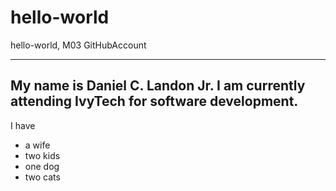 # hello-world
hello-world, M03 GitHubAccount

---

## My name is Daniel C. Landon Jr. I am currently attending IvyTech for software development.

I have 

- a wife
- two kids
- one dog
- two cats
